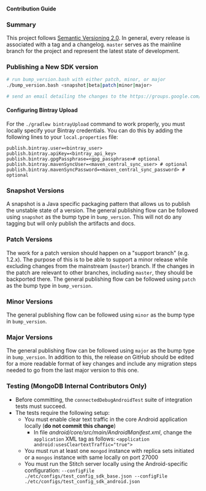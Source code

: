 #### Contribution Guide

### Summary

This project follows [Semantic Versioning 2.0](https://semver.org/). In general, every release is associated with a tag and a changelog. `master` serves as the mainline branch for the project and represent the latest state of development.

### Publishing a New SDK version
```bash
# run bump_version.bash with either patch, minor, or major
./bump_version.bash <snapshot|beta|patch|minor|major>

# send an email detailing the changes to the https://groups.google.com/d/forum/mongodb-stitch-announce mailing list
```

#### Configuring Bintray Upload
For the `./gradlew bintrayUpload` command to work properly, you must locally specify your Bintray credentials. You can do this by adding the following lines to your `local.properties` file:

```
publish.bintray.user=<bintray_user>
publish.bintray.apiKey=<bintray_api_key>
publish.bintray.gpgPassphrase=<gpg_passphrase># optional
publish.bintray.mavenSyncUser=<maven_central_sync_user> # optional
publish.bintray.mavenSyncPassword=<maven_central_sync_password> # optional
```

### Snapshot Versions

A snapshot is a Java specific packaging pattern that allows us to publish the unstable state of a version. The general publishing flow can be followed using `snapshot` as the bump type in `bump_version`. This will not do any tagging but will only publish the artifacts and docs.

### Patch Versions

The work for a patch version should happen on a "support branch" (e.g. 1.2.x). The purpose of this is to be able to support a minor release while excluding changes from the mainstream (`master`) branch. If the changes in the patch are relevant to other branches, including `master`, they should be backported there. The general publishing flow can be followed using `patch` as the bump type in `bump_version`.

### Minor Versions

The general publishing flow can be followed using `minor` as the bump type in `bump_version`.

### Major Versions

The general publishing flow can be followed using `major` as the bump type in `bump_version`. In addition to this, the release on GitHub should be edited for a more readable format of key changes and include any migration steps needed to go from the last major version to this one.

### Testing (MongoDB Internal Contributors Only)

* Before committing, the ```connectedDebugAndroidTest``` suite of integration tests must succeed.
* The tests require the following setup:
    * You must enable clear text traffic in the core Android application locally (**do not commit this change**)
        * In file *android/core/src/main/AndroidManifest.xml*, change the ```application``` XML tag as follows:
            ```<application android:usesCleartextTraffic="true">```
    * You must run at least one ```mongod``` instance with replica sets initiated or a ```mongos``` instance with same locally on port 27000
    * You must run the Stitch server locally using the Android-specific configuration:
        ```--configFile ./etc/configs/test_config_sdk_base.json --configFile ./etc/configs/test_config_sdk_android.json```
